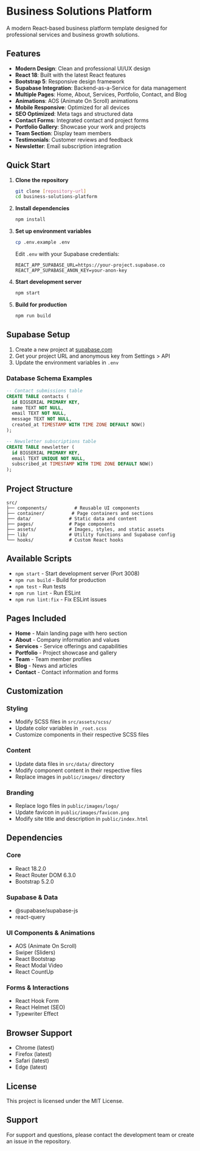 # Business Solutions Platform

A modern React-based business platform template designed for professional services and business growth solutions.

## Features

- **Modern Design**: Clean and professional UI/UX design
- **React 18**: Built with the latest React features
- **Bootstrap 5**: Responsive design framework
- **Supabase Integration**: Backend-as-a-Service for data management
- **Multiple Pages**: Home, About, Services, Portfolio, Contact, and Blog
- **Animations**: AOS (Animate On Scroll) animations
- **Mobile Responsive**: Optimized for all devices
- **SEO Optimized**: Meta tags and structured data
- **Contact Forms**: Integrated contact and project forms
- **Portfolio Gallery**: Showcase your work and projects
- **Team Section**: Display team members
- **Testimonials**: Customer reviews and feedback
- **Newsletter**: Email subscription integration

## Quick Start

1. **Clone the repository**
   ```bash
   git clone [repository-url]
   cd business-solutions-platform
   ```

2. **Install dependencies**
   ```bash
   npm install
   ```

3. **Set up environment variables**
   ```bash
   cp .env.example .env
   ```
   Edit `.env` with your Supabase credentials:
   ```
   REACT_APP_SUPABASE_URL=https://your-project.supabase.co
   REACT_APP_SUPABASE_ANON_KEY=your-anon-key
   ```

4. **Start development server**
   ```bash
   npm start
   ```

5. **Build for production**
   ```bash
   npm run build
   ```

## Supabase Setup

1. Create a new project at [supabase.com](https://supabase.com)
2. Get your project URL and anonymous key from Settings > API
3. Update the environment variables in `.env`

### Database Schema Examples

```sql
-- Contact submissions table
CREATE TABLE contacts (
  id BIGSERIAL PRIMARY KEY,
  name TEXT NOT NULL,
  email TEXT NOT NULL,
  message TEXT NOT NULL,
  created_at TIMESTAMP WITH TIME ZONE DEFAULT NOW()
);

-- Newsletter subscriptions table
CREATE TABLE newsletter (
  id BIGSERIAL PRIMARY KEY,
  email TEXT UNIQUE NOT NULL,
  subscribed_at TIMESTAMP WITH TIME ZONE DEFAULT NOW()
);
```

## Project Structure

```
src/
├── components/          # Reusable UI components
├── container/          # Page containers and sections
├── data/              # Static data and content
├── pages/             # Page components
├── assets/            # Images, styles, and static assets
├── lib/               # Utility functions and Supabase config
└── hooks/             # Custom React hooks
```

## Available Scripts

- `npm start` - Start development server (Port 3008)
- `npm run build` - Build for production
- `npm test` - Run tests
- `npm run lint` - Run ESLint
- `npm run lint:fix` - Fix ESLint issues

## Pages Included

- **Home** - Main landing page with hero section
- **About** - Company information and values
- **Services** - Service offerings and capabilities
- **Portfolio** - Project showcase and gallery
- **Team** - Team member profiles
- **Blog** - News and articles
- **Contact** - Contact information and forms

## Customization

### Styling
- Modify SCSS files in `src/assets/scss/`
- Update color variables in `_root.scss`
- Customize components in their respective SCSS files

### Content
- Update data files in `src/data/` directory
- Modify component content in their respective files
- Replace images in `public/images/` directory

### Branding
- Replace logo files in `public/images/logo/`
- Update favicon in `public/images/favicon.png`
- Modify site title and description in `public/index.html`

## Dependencies

### Core
- React 18.2.0
- React Router DOM 6.3.0
- Bootstrap 5.2.0

### Supabase & Data
- @supabase/supabase-js
- react-query

### UI Components & Animations
- AOS (Animate On Scroll)
- Swiper (Sliders)
- React Bootstrap
- React Modal Video
- React CountUp

### Forms & Interactions
- React Hook Form
- React Helmet (SEO)
- Typewriter Effect

## Browser Support

- Chrome (latest)
- Firefox (latest)
- Safari (latest)
- Edge (latest)

## License

This project is licensed under the MIT License.

## Support

For support and questions, please contact the development team or create an issue in the repository.
